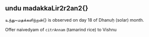 ## undu madakkaLir2r2an2{}

உந்து~மதக்களிற்றன்{} is observed on day 18 of Dhanuḥ (solar) month.

Offer naivedyam of `citrAnnam` (tamarind rice) to Vishnu

